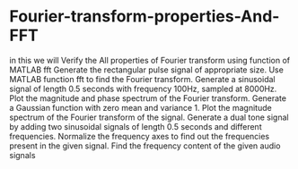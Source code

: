 # Fourier-transform-properties-And-FFT
in this we will Verify the All properties of Fourier transform using function of MATLAB fft
Generate the rectangular pulse signal of appropriate size. Use MATLAB function fft to find the Fourier transform.
Generate a sinusoidal signal of length 0.5 seconds with frequency 100Hz, sampled at 8000Hz. Plot the magnitude and phase spectrum of the Fourier transform.
Generate a Gaussian function with zero mean and variance 1. Plot the magnitude spectrum of the Fourier transform of the signal.
Generate a dual tone signal by adding two sinusoidal signals of length 0.5 seconds and different frequencies. Normalize the frequency axes to find out the frequencies present in the given signal.
Find the frequency content of the given audio signals

